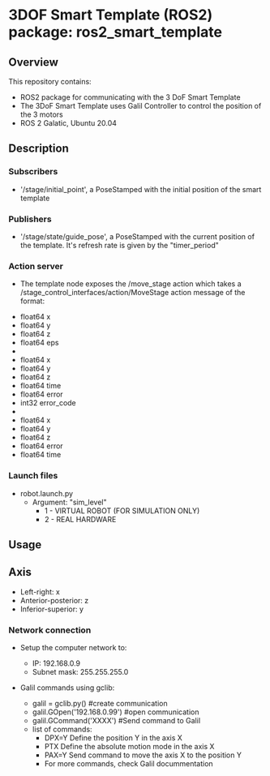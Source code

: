 # 3DOF Smart Template (ROS2) package: ros2_smart_template

## Overview
This repository contains:

- ROS2 package for communicating with the 3 DoF Smart Template
- The 3DoF Smart Template uses Galil Controller to control the position of the 3 motors
- ROS 2 Galatic, Ubuntu 20.04

## Description
### Subscribers
- '/stage/initial_point', a PoseStamped with the initial position of the smart template

### Publishers
- '/stage/state/guide_pose', a PoseStamped with the current position of the template. It's refresh rate is given by the "timer_period"
### Action server

- The template node exposes the /move_stage action which takes a /stage_control_interfaces/action/MoveStage action message of the format:
  
* float64 x
* float64 y
* float64 z
* float64 eps
* 
* float64 x
* float64 y
* float64 z
* float64 time
* float64 error
* int32 error_code
* 
* float64 x
* float64 y
* float64 z
* float64 error
* float64 time

### Launch files
- robot.launch.py
  * Argument: "sim_level"
    * 1 - VIRTUAL ROBOT (FOR SIMULATION ONLY)
    * 2 - REAL HARDWARE 
## Usage <a name="usage"></a>
## Axis
- Left-right: x
- Anterior-posterior: z
- Inferior-superior: y

### Network connection
- Setup the computer network to:
  * IP: 192.168.0.9
  * Subnet mask: 255.255.255.0
 
- Galil commands using gclib:
  * galil = gclib.py() #create communication 
  * galil.GOpen('192.168.0.99') #open communication
  * galil.GCommand('XXXX') #Send command to Galil
  * list of commands:
    - DPX=Y Define the position Y in the axis X
    - PTX Define the absolute motion mode in the axis X
    - PAX=Y Send command to move the axis X to the position Y
    - For more commands, check Galil docummentation 



